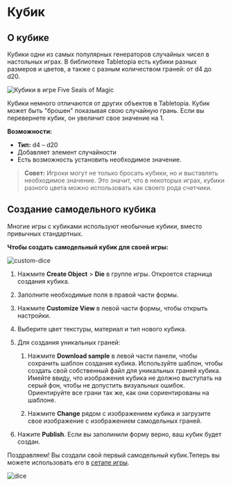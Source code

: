 # Кубик

## О кубике

Кубики одни из самых популярных генераторов случайных чисел в настольных играх. В библиотеке Tabletopia есть кубики разных размеров и цветов, а также с разным количеством граней: от d4 до d20.

![Кубики в игре Five Seals of Magic](http://help.tabletopia.com/wp-content/uploads/2015/06/five_seals_of_magic_dice-320x256.png)

Кубики немного отличаются от других объектов в Tabletopia. Кубик может быть "брошен" показывая свою случайную грань. Если вы перевернете кубик, он увеличит свое значение на 1.


**Возможности:**

* **Тип:** d4 – d20
* Добавляет элемент случайности
* Есть возможность установить необходимое значение.

> **Совет:** Игроки могут не только бросать кубики, но и выставлять необходимое значение. Это значит, что в некоторых играх, кубики разного цвета можно использовать как своего рода счетчики.

## Создание самодельного кубика

Многие игры с кубиками используют необычные кубики, вместо привычных стандартных.

**Чтобы создать самодельный кубик для своей игры:**

![custom-dice](http://help.tabletopia.com/wp-content/uploads/2017/01/custom-dice.png)

1. Нажмите **Create Object** &gt; **Die** в группе игры. Откроется старница создания кубика.
2. Заполните необходимые поля в правой части формы.
3. Нажмите **Customize View** в левой части формы, чтобы открыть настройки.
4. Выберите цвет текстуры, материал и тип нового кубика.
5. Для создания уникальных граней:

	1. Нажмите **Download sample** в левой части панели, чтобы сохранить шаблон создания кубика. Используйте шаблон, чтобы создать свой собственный файл для уникальных граней кубика.
	Имейте ввиду, что изображения кубика не должно выступать на серый фон, чтобы не допустить визуальных ошибок. Ориентируйте все грани так же, как они сориентированы на шаблоне.

	2. Нажмите **Change** рядом с изображением кубика и загрузите свое изображение с изображением самодельных граней.

6. Нажите **Publish**. Если вы заполинили форму верно, ваш кубик будет создан.

Поздравляем! Вы создали свой первый самодельный кубик.Теперь вы можете использовать его в [сетапе игры](../games/game-setups.md).

![dice](http://help.tabletopia.com/wp-content/uploads/2015/07/dice-600x502.png)